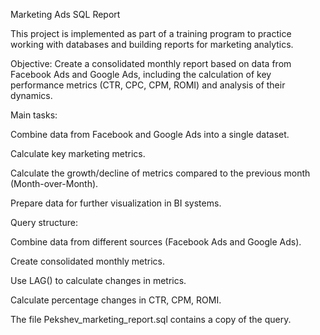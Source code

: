 Marketing Ads SQL Report

This project is implemented as part of a training program to practice working with databases and building reports for marketing analytics.

Objective: Create a consolidated monthly report based on data from Facebook Ads and Google Ads, including the calculation of key performance metrics (CTR, CPC, CPM, ROMI) and analysis of their dynamics.

Main tasks:

Combine data from Facebook and Google Ads into a single dataset.

Calculate key marketing metrics.

Calculate the growth/decline of metrics compared to the previous month (Month-over-Month).

Prepare data for further visualization in BI systems.

Query structure:

Combine data from different sources (Facebook Ads and Google Ads).

Create consolidated monthly metrics.

Use LAG() to calculate changes in metrics.

Calculate percentage changes in CTR, CPM, ROMI.

The file Pekshev_marketing_report.sql contains a copy of the query.
